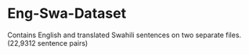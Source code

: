 # Eng-Swa-Dataset
Contains English and translated Swahili sentences on two separate files.  (22,9312 sentence pairs)
